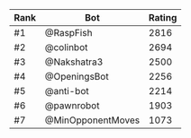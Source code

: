 Rank|Bot|Rating
---|---|---
#1|@RaspFish|2816
#2|@colinbot|2694
#3|@Nakshatra3|2500
#4|@OpeningsBot|2256
#5|@anti-bot|2214
#6|@pawnrobot|1903
#7|@MinOpponentMoves|1073

